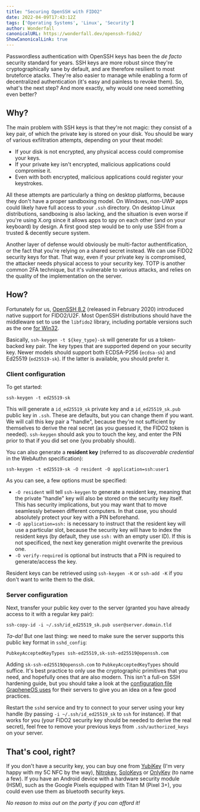 ```yaml
---
title: "Securing OpenSSH with FIDO2"
date: 2022-04-09T17:43:12Z
tags: ['Operating Systems', 'Linux', 'Security']
author: Wonderfall
canonicalURL: https://wonderfall.dev/openssh-fido2/
ShowCanonicalLink: true
---
```


Passwordless authentication with OpenSSH keys has been the *de facto* security standard for years. SSH keys are more robust since they're cryptographically sane by default, and are therefore resilient to most bruteforce atacks. They're also easier to manage while enabling a form of decentralized authentication (it's easy and painless to revoke them). So, what's the next step? And more exactly, why would one need something even better?


## Why?

The main problem with SSH keys is that they're not magic: they consist of a key pair, of which the private key is stored on your disk. You should be wary of various exfiltration attempts, depending on your theat model:

- If your disk is not encrypted, any physical access could compromise your keys.
- If your private key isn't encrypted, malicious applications could compromise it.
- Even with both encrypted, malicious applications could register your keystrokes.

All these attempts are particularly a thing on desktop platforms, because they don't have a proper sandboxing model. On Windows, non-UWP apps could likely have full access to your `.ssh` directory. On desktop Linux distributions, sandboxing is also lacking, and the situation is even worse if you're using X.org since it allows apps to spy on each other (and on your keyboard) by design. A first good step would be to only use SSH from a trusted & decently secure system.

Another layer of defense would obviously be multi-factor authentification, or the fact that you're relying on a shared secret instead. We can use FIDO2 security keys for that. That way, even if your private key is compromised, the attacker needs physical access to your security key. TOTP is another common 2FA technique, but it's vulnerable to various attacks, and relies on the quality of the implementation on the server.


## How?

Fortunately for us, [OpenSSH 8.2](https://www.openssh.com/txt/release-8.2) (released in February 2020) introduced native support for FIDO2/U2F. Most OpenSSH distributions should have the middleware set to use the `libfido2` library, including portable versions such as the one [for Win32](https://github.com/PowerShell/Win32-OpenSSH).

Basically, `ssh-keygen -t ${key_type}-sk` will generate for us a token-backed key pair. The key types that are supported depend on your security key. Newer models should support both ECDSA-P256 (`ecdsa-sk`) and Ed25519 (`ed25519-sk`). If the latter is available, you should prefer it.

### Client configuration
To get started:

```
ssh-keygen -t ed25519-sk
```

This will generate a `id_ed25519_sk` private key and a `id_ed25519_sk.pub` public key in `.ssh`. These are defaults, but you can change them if you want. We will call this key pair a "handle", because they're not sufficient by themselves to derive the real secret (as you guessed it, the FIDO2 token is needed). `ssh-keygen` should ask you to touch the key, and enter the PIN prior to that if you did set one (you probably should).

You can also generate a **resident key** (referred to as *discoverable credential* in the WebAuthn specification):

```
ssh-keygen -t ed25519-sk -O resident -O application=ssh:user1
```

As you can see, a few options must be specified:

- `-O resident` will tell `ssh-keygen` to generate a resident key, meaning that the private "handle" key will also be stored on the security key itself. This has security implications, but you may want that to move seamlessly between different computers. In that case, you should absolutely protect your key with a PIN beforehand.
- `-O application=ssh:` is necessary to instruct that the resident key will use a particular slot, because the security key will have to index the resident keys (by default, they use `ssh:` with an empty user ID). If this is not specificed, the next key generation might overwrite the previous one.
- `-O verify-required` is optional but instructs that a PIN is required to generate/access the key.

Resident keys can be retrieved using `ssh-keygen -K` or `ssh-add -K` if you don't want to write them to the disk.

### Server configuration
Next, transfer your public key over to the server (granted you have already access to it with a regular key pair):

```
ssh-copy-id -i ~/.ssh/id_ed25519_sk.pub user@server.domain.tld
```

*Ta-da!* But one last thing: we need to make sure the server supports this public key format in `sshd_config`:

```
PubkeyAcceptedKeyTypes ssh-ed25519,sk-ssh-ed25519@openssh.com
```

Adding `sk-ssh-ed25519@openssh.com` to `PubkeyAcceptedKeyTypes` should suffice. It's best practice to only use the cryptographic primitives that you need, and hopefully ones that are also modern. This isn't a full-on SSH hardening guide, but you should take a look at the [configuration file GrapheneOS uses](https://github.com/GrapheneOS/infrastructure/blob/main/sshd_config) for their servers to give you an idea on a few good practices.

Restart the `sshd` service and try to connect to your server using your key handle (by passing `-i ~/.ssh/id_ed25519_sk` to `ssh` for instance). If that works for you (your FIDO2 security key should be needed to derive the real secret), feel free to remove your previous keys from `.ssh/authorized_keys` on your server.

## That's cool, right?
If you don't have a security key, you can buy one from [YubiKey](https://www.yubico.com/fr/store/) (I'm very happy with my 5C NFC by the way), [Nitrokey](https://www.nitrokey.com/), [SoloKeys](https://solokeys.com/) or [OnlyKey](https://onlykey.io/) (to name a few). If you have an Android device with a hardware security module (HSM), such as the Google Pixels equipped with Titan M (Pixel 3+), you could even use them as bluetooth security keys.

*No reason to miss out on the party if you can afford it!*